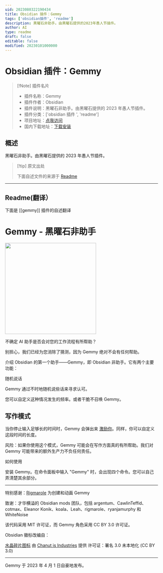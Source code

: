 ```yaml
---
uid: 2023080322190434
title: Obsidian 插件：Gemmy
tags: ['obsidian插件', 'readme']
description: 黑曜石非助手。由黑曜石提供的2023年愚人节插件。
author: AI
type: readme
draft: false
editable: false
modified: 20230101000000
---
```


# Obsidian 插件：Gemmy

> [!Note] 插件名片
> - 插件名称：Gemmy
> - 插件作者：Obsidian
> - 插件说明：黑曜石非助手。由黑曜石提供的 2023 年愚人节插件。
> - 插件分类：['obsidian 插件 ', 'readme']
> - 项目地址：[点我访问](https://github.com/ericaxu/gemmy)
> - 国内下载地址：[下载安装](https://pkmer.cn/products/plugin/pluginMarket/?gemmy)

## 概述

黑曜石非助手。由黑曜石提供的 2023 年愚人节插件。

> [!tip] 原文出处
>
>下面自述文件的来源于 [Readme](https://ghproxy.net/https://raw.githubusercontent.com/ericaxu/gemmy/master/README.md)
>

---

## Readme(翻译）

下面是 [[gemmy]] 插件的自述翻译

# Gemmy - 黑曜石非助手

<img src="https://user-images.githubusercontent.com/1171143/229297707-5efa8761-ef55-4d01-a105-88a347bc6cf0.png" width="300">

不确定 AI 助手是否会对您的工作流程有所帮助？

别担心，我们已经为您消除了猜测，因为 Gemmy 绝对不会有任何帮助。

介绍 Obsidian 的第一个助手——Gemmy，即 Obsidian 非助手。它有两个主要功能：

随机说话

Gemmy 通过不时地随机说些话来寻求认可。

您可以自定义这种情况发生的频率。或者干脆不召唤 Gemmy。

## 写作模式

当你停止输入足够长的时间时，Gemmy 会弹出来 [激励你](https://user-images.githubusercontent.com/1171143/229297494-8a0cae3f-4c8e-47a9-801b-dd1c52dfc917.png)。同样，你可以自定义这段时间的长度。

风险：如果你使用这个模式，Gemmy 可能会在写作方面真的有所帮助。我们对 Gemmy 可能带来的额外生产力不负任何责任。

如何使用

安装 Gemmy。在命令面板中输入 "Gemmy" 时，会出现四个命令。您可以自己弄清楚其余部分。

---

特别感谢：[Rigmarole](https://rigmarolestudio.com/) 为创建和动画 Gemmy

致谢：才华横溢的 Obsidian mods 团队，包括 argentum、CawlinTeffid、cotmax、Eleanor Konik、koala、Leah、rigmarole、ryanjamurphy 和 WhiteNoise

该代码采用 MIT 许可证，而 Gemmy 角色采用 CC BY 3.0 许可证。

Obsidian 徽标改编自：

[水晶碎片图标](https://icon-icons.com/icon/Crystal-Shard/88819)
由 [Chanut is Industries](https://icon-icons.com/users/W52nHhY3W1VlvwyJTwS4d/icon-sets/) 提供
许可证：署名 3.0 未本地化 (CC BY 3.0)

---

Gemmy 于 2023 年 4 月 1 日自豪地发布。
